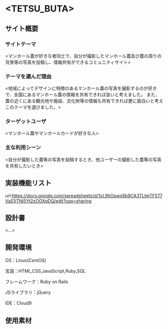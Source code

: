 # <TETSU_BUTA>

## サイト概要

### サイトテーマ

<マンホール蓋が好きな者同士で、自分が撮影したマンホール蓋及び蓋の周りの背景等の写真を投稿し、情報共有ができるコミュニティサイト>

### テーマを選んだ理由

<地域によってデザインに特徴のあるマンホール蓋の写真を撮影するのが好きで、全国にあるマンホール蓋の情報を共有できれば良いと考えました。
また、蓋の近くにある観光地や施設、文化財等の情報も共有できれば更に面白いと考えこのテーマを選びました。>

### ターゲットユーザ

<マンホール蓋やマンホールカードが好きな人>

### 主な利用シーン

<自分が撮影した蓋等の写真を投稿するとき、他ユーザーの撮影した蓋等の写真を共有したいとき>


## 実装機能リスト

url:https://docs.google.com/spreadsheets/d/1yL9hOawq5b9CA3TLteiTF5T7VaS1iTNj5Yt2zOOXqDQ/edit?usp=sharing

## 設計書

<...>

## 開発環境

OS：Linux(CentOS)

言語：HTML,CSS,JavaScript,Ruby,SQL

フレームワーク：Ruby on Rails

JSライブラリ：jQuery

IDE：Cloud9

## 使用素材

